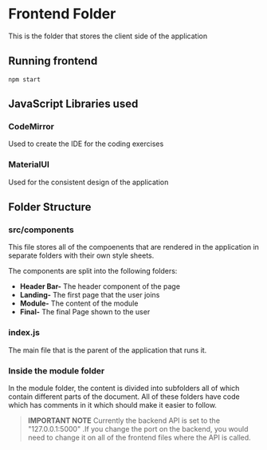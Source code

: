 # Frontend Folder

This is the folder that stores the client side of the application 

## Running frontend
    
    npm start

## JavaScript Libraries used

### CodeMirror

Used to create the IDE for the coding exercises

### MaterialUI

Used for the consistent design of the application

## Folder Structure

### src/components

This file stores all of the compoenents that are rendered in the application in separate folders with their own style sheets.

The components are split into the following folders:
* **Header Bar-** The header component of the page
* **Landing-** The first page that the user joins
* **Module-** The content of the module
* **Final-** The final Page shown to the user

### index.js

The main file that is the parent of the application that runs it.

### Inside the module folder

In the module folder, the content is divided into subfolders all of which contain different parts of the document. All of these folders have code which has comments in it which should make it easier to follow.

> **IMPORTANT NOTE** 
> Currently the backend API is set to the "127.0.0.1:5000" .If you change the port on the backend, you would need to change it on all of the frontend files where the API is called.

